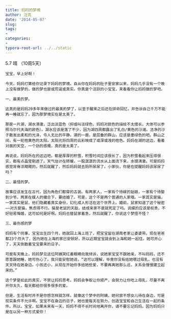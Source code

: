 ```yaml
---
title: 妈妈的梦境
author: 汪亮
date: '2014-05-07'
slug: 
tags:
- 
categories:
- 
typora-root-url: ../../static
---
```


5.7 晴 （10周5天）

    宝宝，早上好啊！
    
    今天，妈妈打算给你记录下妈妈的梦境。自从你在妈妈的肚子里安家以来，妈妈几乎没有一个晚上没有做梦的，做的梦也是或荒诞或真实。你真是个活跃的小宝宝，来看看你让妈妈做的梦吧。
    
    一、最美的梦。
    
    这真的是妈妈20多年来做过的最美的梦了，以至于醒来之后还在拼命回忆，并告诉自己千万不能再一睡就忘了，因为那梦境实在是太美了。
    
    那是一片湖，湖水清澈，泛出淡蓝色（抑或叫淡绿色，妈妈对颜色的描绘不太擅长，大体可以参照马尔代夫海的颜色）。湖水应该是落了不少，因为湖四周都露出了乳白/黄色的沙滩。洁净的沙子散发出柔和的光泽，令人无比的平静。湖的一面，是层叠的群山，应该是墨绿色的吧。群山之间，有一轮桔黄色的太阳，太阳光将四周的云彩映成了或深或浅的桔色。妈妈在湖的这边，看着对面的天空，一个劲的感慨，真的是太美了。
    
    再说说，妈妈所在的这边吧。都是厚厚的积雪，积雪时间应该很长了，因为积雪看起来压得很实，都有点晶莹剔透了。天气估计在转暖，一股潺潺的流水从上面流下来，水很清澈。可是妈妈感觉背脊凉飕飕的，然后就醒了，然后妈妈就去厕所尿尿了。小家伙，你是在提醒妈妈该尿尿了吗？
    
    二、最怪的梦。
    
    故事应该发生在古代，因为角色们都穿的古装。有两家人，一家有个待嫁的姑娘，一家有个待娶到少爷。两家在媒人的撮合下，要结婚了。可是，这个不是两个普通的人家哦。一家其实是猫，一家其实是鼠，他们隐藏着真实身份，幻化成人形活在这个世界上。婚前，鼠家知道了这个秘密——对方是猫，焦虑得不行。猫是老鼠的天敌，结成亲家不是就死定了吗。说媒的应该是权贵，不好轻易悔婚，这可如何是好啊。妈妈也替鼠家着急，然后就醒了。你说这个梦怪不怪？
    
    三、最伤感的梦
    
    妈妈有个同事，宝宝出生四个月，她就回上海上班了，把宝宝留在湖南老家让婆婆带。现在爸爸都23个月大了，因为她在上海的家已安顿好，所以近期宝宝就会到上海和她一起住。她可开心了，天天倒数着宝宝要来的日子。
    
    可是有天晚上，妈妈梦见这位阿姨哭红着眼睛向我倾诉，说她家宝宝不跟她亲，不叫妈妈，还不愿意跟她睡，她可伤心了。我只能安慰她说，“这可以理解，毕竟你没有给她喂过母乳，也没有天天待在她身边。小孩还小，从现在开始你多给她些爱，不要再离她那么远，关系会慢慢建立起来的。”
    
    这个梦是如此的真实，不禁让妈妈思考。妈妈会争取让你顺产，会努力让你吃上母乳，尽量不离开你太久，每天都给你很多很多的爱。
    
    但是，生活有时并不是你想怎样就怎样。就像这个梦中的阿姨，她何尝不想女儿待在身边，可是现实条件不允许啊。宝宝不在身边的日子，她也是每天在努力，创造宝宝和自己生活在一起的条件。所以，宝宝，如果未来有一天，妈妈不得不长时间地离开你，请不要忘记妈妈，因为妈妈只是在以另一种方式爱你！